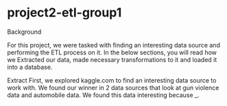 # project2-etl-group1

Background

For this project, we were tasked with finding an interesting data source and performing the ETL process on it. In the below sections, you will read how we Extracted our data, made necessary transformations to it and loaded it into a database.


Extract
First, we explored kaggle.com to find an interesting data source to work with. We found our winner in 2 data sources that look at gun violence data and automobile data. We found this data interesting because _.

